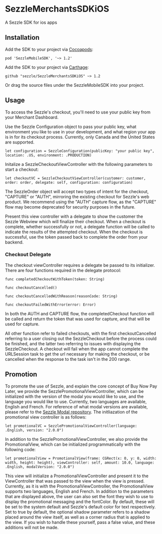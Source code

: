 # SezzleMerchantsSDKiOS
A Sezzle SDK for ios apps

## Installation

Add the SDK to your project via [Cocoapods](https://cocoapods.org/):
```
pod 'SezzleMobileSDK', '~> 1.2'
```
Add the SDK to your project via [Carthage](https://github.com/Carthage/Carthage):
```
github "sezzle/SezzleMerchantsSDKiOS" ~> 1.2
```
Or drag the source files under the SezzleMobileSDK into your project.

## Usage

To access the Sezzle's checkout, you'll need to use your public key from your Merchant Dashboard.

Use the Sezzle Configuration object to pass your public key, what environment you like to use in your development, and what region your app is in for its checkout process. Currently, only Canada and the United States are supported. 

```
let configuration = SezzleConfiguration(publicKey: "your public key", location: .US, environment: .PRODUCTION)
```

Initalize a SezzleCheckoutViewController with the following parameters to start a checkout:

```
let checkoutVC = SezzleCheckoutViewController(customer: customer, order: order, delegate: self, configuration: configuration)
```

The SezzleOrder object will accept two types of intent for the checkout, "CAPTURE" or "AUTH", mirroring the existing checkout for Sezzle's web product. We recommend using the "AUTH" capture flow, as the "CAPTURE" flow may become deprecated for security purposes in the future.

Present this view controller with a delegate to show the customer the Sezzle Webview which will finalize their checkout. When a checkout is complete, whether successfully or not, a delegate function will be called to indicate the results of the attempted checkout. When the checkout is successful, use the token passed back to complete the order from your backend.

### Checkout Delegate

The checkout viewController requires a delegate be passed to its initializer. There are four functions required in the delegate protocol:

```
func completedCheckoutWithToken(token: String)
    
func checkoutCancelled()
    
func checkoutCancelledWithReason(reasonCode: String)
    
func checkoutFailedWithError(error: Error)
```

In both the AUTH and CAPTURE flow, the completedCheckout function will be called and return the token that was used for capture, and that will be used for capture.

All other function refer to failed checkouts, with the first checkoutCancelled referring to a user closing out the SezzleCheckout before the process could be finished, and the latter two referring to issues with displaying the SezzleCheckout. A checkout will fail when the app cannot complete the URLSession task to get the url necessary for making the checkout, or be cancelled when the response to the task isn't in the 200 range. 

## Promotion

To promote the use of Sezzle, and explain the core concept of Buy Now Pay Later, we provide the SezzlePromotionalViewController, which can be initialized with the version of the modal you would like to use, and the language you would like to use. Currently, two languages are available, English and French. For reference of what modal versions are available, please refer to the [Sezzle Modal repository](https://github.com/sezzle/sezzle-js). The initliazation of the promotional view controller is as follows:

```
let promotionalVC = SezzlePromotionalViewController(language: .English, version: "2.0.0")
```

In addition to the SezzlePromotionalViewController, we also provide the PromotionalView, which can be initialized programmatically with the following code:
```
let promotionalView = PromotionalView(frame: CGRect(x: 0, y: 0, width: width, height: height), viewController: self, amount: 10.0, language: .English, modalVersion: "2.0.0")
```
This view will initialize a PromotionalViewController and present it to the ViewController that was passed to the view when the view is pressed. Currently, as it is with the PromotionalViewController, the PromotionalView supports two languages, English and French. In addition to the parameters that are displayed above, the user can also set the font they wish to use to display the promotional messaging and the fontColor. By default, these will be set to the system default and Sezzle's default color for text respectively. Set to true by default, the optional shadow parameter refers to a shadow placed around the view itself, as well as a corner radius that is applied to the view. If you wish to handle these yourself, pass a false value, and these additions will not be made. 

